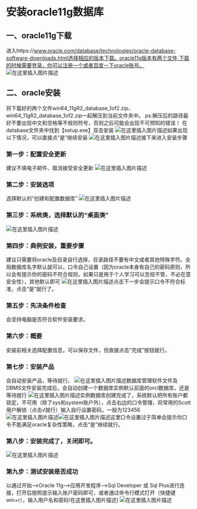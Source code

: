 # 安装oracle11g数据库

##  一、oracle11g下载
进入https://www.oracle.com/database/technologies/oracle-database-software-downloads.html选择相应的版本下载。oracle11g版本有两个文件,下载的时候需要登录，你可以注册一个或者百度一下oracle账号。
![在这里插入图片描述](https://img-blog.csdnimg.cn/20200606152319593.png?x-oss-process=image/watermark,type_ZmFuZ3poZW5naGVpdGk,shadow_10,text_aHR0cHM6Ly9ibG9nLmNzZG4ubmV0L3dlbjkwMTIzMHpp,size_16,color_FFFFFF,t_70)

##  二、oracle安装
将下载好的两个文件win64_11gR2_database_1of2.zip、win64_11gR2_database_1of2.zip一起解压到当前文件夹中。
ps:解压后的路径最好不要出现中文和空格等不规则符号，否则之后可能会出现不可预知的错误！
在database文件夹中找到【setup.exe】双击安装
![在这里插入图片描述](https://img-blog.csdnimg.cn/20200606152319590.png?x-oss-process=image/watermark,type_ZmFuZ3poZW5naGVpdGk,shadow_10,text_aHR0cHM6Ly9ibG9nLmNzZG4ubmV0L3dlbjkwMTIzMHpp,size_16,color_FFFFFF,t_70)如果出现以下情况，可以直接点“是”继续安装
![在这里插入图片描述](https://img-blog.csdnimg.cn/20200606152319654.png?x-oss-process=image/watermark,type_ZmFuZ3poZW5naGVpdGk,shadow_10,text_aHR0cHM6Ly9ibG9nLmNzZG4ubmV0L3dlbjkwMTIzMHpp,size_16,color_FFFFFF,t_70)接下来进入安装步骤
### 第一步：配置安全更新
建议不填电子邮件、取消接受安全更新
![在这里插入图片描述](https://img-blog.csdnimg.cn/20200606152319722.png?x-oss-process=image/watermark,type_ZmFuZ3poZW5naGVpdGk,shadow_10,text_aHR0cHM6Ly9ibG9nLmNzZG4ubmV0L3dlbjkwMTIzMHpp,size_16,color_FFFFFF,t_70)
### 第二步：安装选项
选择默认的“创建和配置数据库”
![在这里插入图片描述](https://img-blog.csdnimg.cn/20200606152319703.png?x-oss-process=image/watermark,type_ZmFuZ3poZW5naGVpdGk,shadow_10,text_aHR0cHM6Ly9ibG9nLmNzZG4ubmV0L3dlbjkwMTIzMHpp,size_16,color_FFFFFF,t_70)
### 第三步：系统类，选择默认的“桌面类”
![在这里插入图片描述](https://img-blog.csdnimg.cn/20200606152319749.png?x-oss-process=image/watermark,type_ZmFuZ3poZW5naGVpdGk,shadow_10,text_aHR0cHM6Ly9ibG9nLmNzZG4ubmV0L3dlbjkwMTIzMHpp,size_16,color_FFFFFF,t_70)
### 第四步：典例安装，重要步骤
建议只需要将oracle及目录自行选择，目录路径不要有中文或者其他特殊字符。全局数据库名字默认就可以，口令自己设置（因为oracle本身有自己的密码原则，所以会有提示你的密码不符合规则，如果只是用于个人学习可以忽视不管，不必在意安全性），其他默认即可
![在这里插入图片描述](https://img-blog.csdnimg.cn/20200606152319931.png?x-oss-process=image/watermark,type_ZmFuZ3poZW5naGVpdGk,shadow_10,text_aHR0cHM6Ly9ibG9nLmNzZG4ubmV0L3dlbjkwMTIzMHpp,size_16,color_FFFFFF,t_70)点击下一步会提示口令不符合标准，点击“是”就行了。
### 第五步：先决条件检查
会坚持电脑是否符合软件安装要求。
### 第六步：概要
安装前相关选择配置信息，可以保存文件，但直接点击“完成”按钮就行。
### 第七步：安装产品
会自动安装产品，等待就行。
![在这里插入图片描述](https://img-blog.csdnimg.cn/2020060615232022.png?x-oss-process=image/watermark,type_ZmFuZ3poZW5naGVpdGk,shadow_10,text_aHR0cHM6Ly9ibG9nLmNzZG4ubmV0L3dlbjkwMTIzMHpp,size_16,color_FFFFFF,t_70)数据库管理软件文件及DBMS文件安装完成后，会自动创建一个数据库实例默认前面的orcl数据库，还是等待就行
![在这里插入图片描述](https://img-blog.csdnimg.cn/2020060615232046.png?x-oss-process=image/watermark,type_ZmFuZ3poZW5naGVpdGk,shadow_10,text_aHR0cHM6Ly9ibG9nLmNzZG4ubmV0L3dlbjkwMTIzMHpp,size_16,color_FFFFFF,t_70)实例数据库创建完成了，系统默认把所有账户都锁定，不可用（除了sys和system账户外），点击右边的口令管理，将常用的Scott用户解锁（点击√就行）输入自行设置密码，一般为123456
![在这里插入图片描述](https://img-blog.csdnimg.cn/20200606152319893.png?x-oss-process=image/watermark,type_ZmFuZ3poZW5naGVpdGk,shadow_10,text_aHR0cHM6Ly9ibG9nLmNzZG4ubmV0L3dlbjkwMTIzMHpp,size_16,color_FFFFFF,t_70)![在这里插入图片描述](https://img-blog.csdnimg.cn/20200606152319888.png?x-oss-process=image/watermark,type_ZmFuZ3poZW5naGVpdGk,shadow_10,text_aHR0cHM6Ly9ibG9nLmNzZG4ubmV0L3dlbjkwMTIzMHpp,size_16,color_FFFFFF,t_70)这里口令设置过于简单会提示你口令不能满足oracle复杂性策略，点击“是”继续就行。
### 第八步：安装完成了，关闭即可。
![在这里插入图片描述](https://img-blog.csdnimg.cn/20200606152319923.png?x-oss-process=image/watermark,type_ZmFuZ3poZW5naGVpdGk,shadow_10,text_aHR0cHM6Ly9ibG9nLmNzZG4ubmV0L3dlbjkwMTIzMHpp,size_16,color_FFFFFF,t_70)
### 第九步：测试安装是否成功
以通过开始—>Oracle 11g—>应用开发程序—>Sql Developer 或 Sql Plus进行连接，打开后按照提示输入账户密码即可，或者通过命令行模式打开（快捷键win+r），输入用户名和密码!在这里插入图片描述]
![在这里插入图片描述](https://img-blog.csdnimg.cn/20200606152319917.png?x-oss-process=image/watermark,type_ZmFuZ3poZW5naGVpdGk,shadow_10,text_aHR0cHM6Ly9ibG9nLmNzZG4ubmV0L3dlbjkwMTIzMHpp,size_16,color_FFFFFF,t_70)

